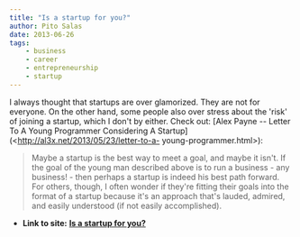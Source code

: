 ```yaml
---
title: "Is a startup for you?"
author: Pito Salas
date: 2013-06-26
tags:
    - business
    - career
    - entrepreneurship
    - startup
---
```




I always thought that startups are over glamorized. They are not for everyone.
On the other hand, some people also over stress about the 'risk' of joining a
startup, which I don't by either. Check out: [Alex Payne -- Letter To A Young
Programmer Considering A Startup](<http://al3x.net/2013/05/23/letter-to-a-
young-programmer.html>):

> Maybe a startup is the best way to meet a goal, and maybe it isn't. If the
> goal of the young man described above is to run a business - any business! -
> then perhaps a startup is indeed his best path forward. For others, though,
> I often wonder if they're fitting their goals into the format of a startup
> because it's an approach that's lauded, admired, and easily understood (if
> not easily accomplished).




* **Link to site:** **[Is a startup for you?](None)**
